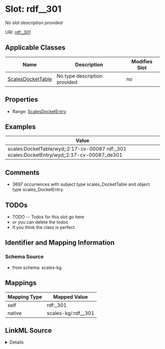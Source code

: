 

# Slot: rdf__301


_No slot description provided_





URI: [rdf:_301](http://www.w3.org/1999/02/22-rdf-syntax-ns#_301)



<!-- no inheritance hierarchy -->





## Applicable Classes

| Name | Description | Modifies Slot |
| --- | --- | --- |
| [ScalesDocketTable](../classes/ScalesDocketTable.md) | No type description provided |  no  |







## Properties

* Range: [ScalesDocketEntry](../classes/ScalesDocketEntry.md)






## Examples

| Value |
| --- |
| scales:DocketTable/wyd;;2:17-cv-00087 rdf:_301 scales:DocketEntry/wyd;;2:17-cv-00087_de301 |

## Comments

* 3697 occurrences with subject type scales_DocketTable and object type scales_DocketEntry.

## TODOs

* TODO -- Todos for this slot go here
* or you can delete the todos
* if you think the class is perfect.

## Identifier and Mapping Information







### Schema Source


* from schema: scales-kg




## Mappings

| Mapping Type | Mapped Value |
| ---  | ---  |
| self | rdf:_301 |
| native | scales-kg/:rdf__301 |




## LinkML Source

<details>
```yaml
name: rdf__301
description: No slot description provided
todos:
- TODO -- Todos for this slot go here
- or you can delete the todos
- if you think the class is perfect.
comments:
- 3697 occurrences with subject type scales_DocketTable and object type scales_DocketEntry.
examples:
- value: scales:DocketTable/wyd;;2:17-cv-00087 rdf:_301 scales:DocketEntry/wyd;;2:17-cv-00087_de301
from_schema: scales-kg
rank: 1000
slot_uri: rdf:_301
alias: rdf__301
domain_of:
- scales_DocketTable
range: scales_DocketEntry

```
</details>
